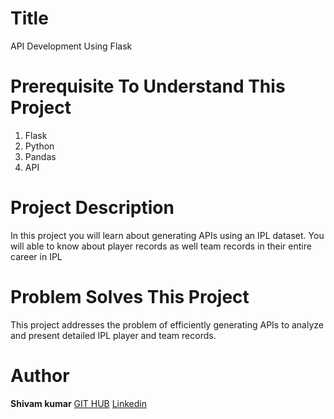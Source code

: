 # Title
API Development Using Flask

# Prerequisite To Understand This Project
1. Flask
2. Python
3. Pandas
4. API
   
# Project Description
In this project you will learn about generating APIs using an IPL dataset. You will able to know 
about player records as well team records in their entire career in IPL

# Problem Solves This Project
This project addresses the problem of efficiently generating APIs to analyze and present detailed
IPL player and team records.

# Author
**Shivam kumar** 
[GIT HUB](https://github.com/shivamkumar123321)
[Linkedin](https://www.linkedin.com/in/shivam-kumar-prof/)
